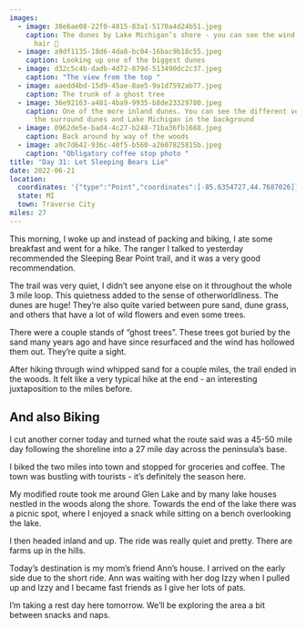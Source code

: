 ```yaml
---
images:
  - image: 38e6ae08-22f0-4815-83a1-5170a4d24b51.jpeg
    caption: The dunes by Lake Michigan’s shore - you can see the wind styling my
      hair 💨
  - image: a9df1135-18d6-4da8-bc04-16bac9b18c55.jpeg
    caption: Looking up one of the biggest dunes
  - image: d32c5c4b-dadb-4d72-879d-513490dc2c37.jpeg
    caption: "The view from the top "
  - image: aaedd4bd-15d9-45ae-8ae5-9a1d7592ab77.jpeg
    caption: The trunk of a ghost tree
  - image: 36e92163-a481-4ba9-9935-b8de23329780.jpeg
    caption: One of the more inland dunes. You can see the different vegetation on
      the surround dunes and Lake Michigan in the background
  - image: 0962de5e-bad4-4c27-b248-71ba36fb1668.jpeg
    caption: Back around by way of the woods
  - image: a9c7d642-936c-40f5-b560-a2607825815b.jpeg
    caption: "Obligatory coffee stop photo "
title: "Day 31: Let Sleeping Bears Lie"
date: 2022-06-21
location:
  coordinates: '{"type":"Point","coordinates":[-85.6354727,44.7687026]}'
  state: MI
  town: Traverse City
miles: 27
---
```

This morning, I woke up and instead of packing and biking, I ate some breakfast and went for a hike. The ranger I talked to yesterday recommended the Sleeping Bear Point trail, and it was a very good recommendation. 

The trail was very quiet, I didn’t see anyone else on it throughout the whole 3 mile loop. This quietness added to the sense of otherworldliness. The dunes are huge! They’re also quite varied between pure sand, dune grass, and others that have a lot of wild flowers and even some trees. 

There were a couple stands of “ghost trees”. These trees got buried by the sand many years ago and have since resurfaced and the wind has hollowed them out. They’re quite a sight.

After hiking through wind whipped sand for a couple miles, the trail ended in the woods. It felt like a very typical hike at the end - an interesting juxtaposition to the miles before. 

## And also Biking

I cut another corner today and turned what the route said was a 45-50 mile day following the shoreline into a 27 mile day across the peninsula’s base. 

I biked the two miles into town and stopped for groceries and coffee. The town was bustling with tourists - it’s definitely the season here. 

My modified route took me around Glen Lake and by many lake houses nestled in the woods along the shore. Towards the end of the lake there was a picnic spot, where I enjoyed a snack while sitting on a bench overlooking the lake. 

I then headed inland and up. The ride was really quiet and pretty. There are farms up in the hills. 

Today’s destination is my mom’s friend Ann’s house. I arrived on the early side due to the short ride. Ann was waiting with her dog Izzy when I pulled up and Izzy and I became fast friends as I give her lots of pats. 

I’m taking a rest day here tomorrow. We’ll be exploring the area a bit between snacks and naps. 